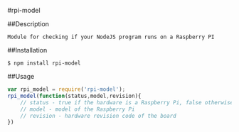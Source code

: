 #rpi-model

##Description

    Module for checking if your NodeJS program runs on a Raspberry PI


##Installation

    $ npm install rpi-model


##Usage

```js
var rpi_model = require('rpi-model');
rpi_model(function(status,model,revision){
    // status - true if the hardware is a Raspberry Pi, false otherwise
    // model - model of the Raspberry Pi
    // revision - hardware revision code of the board 
})
```
